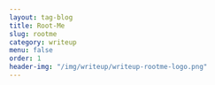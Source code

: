 ```yaml
---
layout: tag-blog
title: Root-Me
slug: rootme
category: writeup
menu: false
order: 1
header-img: "/img/writeup/writeup-rootme-logo.png"
---
```

